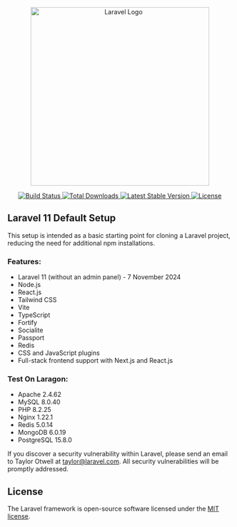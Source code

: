 <p align="center">
  <a href="https://laravel.com" target="_blank">
    <img src="https://raw.githubusercontent.com/laravel/art/master/logo-lockup/5%20SVG/2%20CMYK/1%20Full%20Color/laravel-logolockup-cmyk-red.svg" width="400" alt="Laravel Logo">
  </a>
</p>

<p align="center">
  <a href="https://github.com/laravel/framework/actions">
    <img src="https://github.com/laravel/framework/workflows/tests/badge.svg" alt="Build Status">
  </a>
  <a href="https://packagist.org/packages/laravel/framework">
    <img src="https://img.shields.io/packagist/dt/laravel/framework" alt="Total Downloads">
  </a>
  <a href="https://packagist.org/packages/laravel/framework">
    <img src="https://img.shields.io/packagist/v/laravel/framework" alt="Latest Stable Version">
  </a>
  <a href="https://packagist.org/packages/laravel/framework">
    <img src="https://img.shields.io/packagist/l/laravel/framework" alt="License">
  </a>
</p>

## Laravel 11 Default Setup

This setup is intended as a basic starting point for cloning a Laravel project, reducing the need for additional npm installations.  

### Features:
- Laravel 11 (without an admin panel) - 7 November 2024
- Node.js
- React.js
- Tailwind CSS
- Vite
- TypeScript
- Fortify
- Socialite
- Passport
- Redis
- CSS and JavaScript plugins
- Full-stack frontend support with Next.js and React.js

### Test On Laragon:
- Apache 2.4.62
- MySQL 8.0.40
- PHP 8.2.25
- Nginx 1.22.1
- Redis 5.0.14
- MongoDB 6.0.19
- PostgreSQL 15.8.0

If you discover a security vulnerability within Laravel, please send an email to Taylor Otwell at [taylor@laravel.com](mailto:taylor@laravel.com). All security vulnerabilities will be promptly addressed.

## License

The Laravel framework is open-source software licensed under the [MIT license](https://opensource.org/licenses/MIT).
